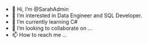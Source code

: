 - 👋 Hi, I’m @SarahAdmin
- 👀 I’m interested in Data Engineer and SQL Developer.
- 🌱 I’m currently learning C#
- 💞️ I’m looking to collaborate on ...
- 📫 How to reach me ...

<!---
SarahAdmin/SarahAdmin is a ✨ special ✨ repository because its `README.md` (this file) appears on your GitHub profile.
You can click the Preview link to take a look at your changes.
--->
